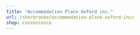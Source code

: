 ```yaml
---
title: "Accommodation Place Oxford inc."
url: /sherbrooke/accommodation-place-oxford-inc/
shop: convenience
---
```


